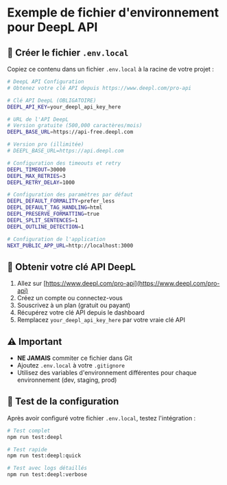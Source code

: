 # Exemple de fichier d'environnement pour DeepL API

## 📁 Créer le fichier `.env.local`

Copiez ce contenu dans un fichier `.env.local` à la racine de votre projet :

```bash
# DeepL API Configuration
# Obtenez votre clé API depuis https://www.deepl.com/pro-api

# Clé API DeepL (OBLIGATOIRE)
DEEPL_API_KEY=your_deepl_api_key_here

# URL de l'API DeepL
# Version gratuite (500,000 caractères/mois)
DEEPL_BASE_URL=https://api-free.deepl.com

# Version pro (illimitée)
# DEEPL_BASE_URL=https://api.deepl.com

# Configuration des timeouts et retry
DEEPL_TIMEOUT=30000
DEEPL_MAX_RETRIES=3
DEEPL_RETRY_DELAY=1000

# Configuration des paramètres par défaut
DEEPL_DEFAULT_FORMALITY=prefer_less
DEEPL_DEFAULT_TAG_HANDLING=html
DEEPL_PRESERVE_FORMATTING=true
DEEPL_SPLIT_SENTENCES=1
DEEPL_OUTLINE_DETECTION=1

# Configuration de l'application
NEXT_PUBLIC_APP_URL=http://localhost:3000
```

## 🔑 Obtenir votre clé API DeepL

1. Allez sur [https://www.deepl.com/pro-api](https://www.deepl.com/pro-api)
2. Créez un compte ou connectez-vous
3. Souscrivez à un plan (gratuit ou payant)
4. Récupérez votre clé API depuis le dashboard
5. Remplacez `your_deepl_api_key_here` par votre vraie clé API

## ⚠️ Important

- **NE JAMAIS** commiter ce fichier dans Git
- Ajoutez `.env.local` à votre `.gitignore`
- Utilisez des variables d'environnement différentes pour chaque environnement (dev, staging, prod)

## 🧪 Test de la configuration

Après avoir configuré votre fichier `.env.local`, testez l'intégration :

```bash
# Test complet
npm run test:deepl

# Test rapide
npm run test:deepl:quick

# Test avec logs détaillés
npm run test:deepl:verbose
```
